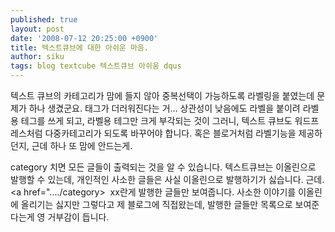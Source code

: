 ```yaml
---
published: true
layout: post
date: '2008-07-12 20:25:00 +0900'
title: 텍스트큐브에 대한 아쉬운 마음.
author: siku
tags: blog textcube 텍스트큐브 아쉬움 dqus
---
```

텍스트 큐브의 카테고리가 맘에 들지 않아 중복선택이 가능하도록 라벨링을 붙였는데 문제가 하나 생겼군요. 태그가 더러워진다는 거... 상관성이 낮음에도 라벨을 붙이려 라벨용 테그를 쓰게 되고, 라벨용 테그만 크게 부각되는 것이 그러니, 텍스트 큐브도 워드프레스처럼 다중카테고리가 되도록 바꾸어야 합니다. 혹은 블로거처럼 라벨기능을 제공하던지, 근데 하나 또 맘에 안드는게.

category 치면 모든 글들이 출력되는 것을 알 수 있습니다. 텍스트큐브는 이올린으로 발행할 수 있는데, 개인적인 사소한 글들은 사실 이올린으로 발행하기가 싫습니다. 근데. <a href="..../category>  xx</a>란게 발행한 글들만 보여줍니다. 사소한 이야기를 이올린에 올리기는 싫지만 그렇다고 제 블로그에 직접왔는데, 발행한 글들만 목록으로 보여준다는게 영 거부감이 듭니다.
